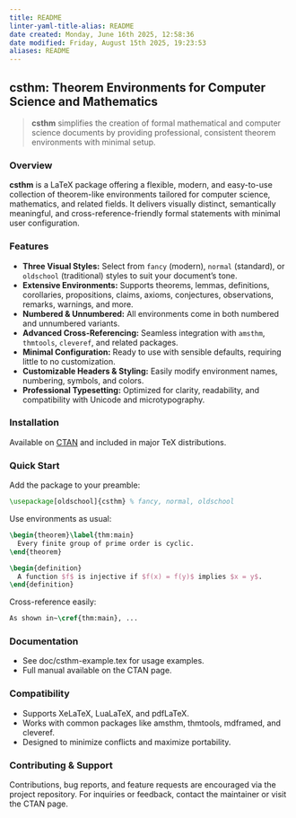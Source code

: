```yaml
---
title: README
linter-yaml-title-alias: README
date created: Monday, June 16th 2025, 12:58:36
date modified: Friday, August 15th 2025, 19:23:53
aliases: README
---
```


## csthm: Theorem Environments for Computer Science and Mathematics

> **csthm** simplifies the creation of formal mathematical and computer science documents by providing professional, consistent theorem environments with minimal setup.

### Overview

**csthm** is a LaTeX package offering a flexible, modern, and easy-to-use collection of theorem-like environments tailored for computer science, mathematics, and related fields. It delivers visually distinct, semantically meaningful, and cross-reference-friendly formal statements with minimal user configuration.

### Features

- **Three Visual Styles:** Select from `fancy` (modern), `normal` (standard), or `oldschool` (traditional) styles to suit your document’s tone.
- **Extensive Environments:** Supports theorems, lemmas, definitions, corollaries, propositions, claims, axioms, conjectures, observations, remarks, warnings, and more.
- **Numbered & Unnumbered:** All environments come in both numbered and unnumbered variants.
- **Advanced Cross-Referencing:** Seamless integration with `amsthm`, `thmtools`, `cleveref`, and related packages.
- **Minimal Configuration:** Ready to use with sensible defaults, requiring little to no customization.
- **Customizable Headers & Styling:** Easily modify environment names, numbering, symbols, and colors.
- **Professional Typesetting:** Optimized for clarity, readability, and compatibility with Unicode and microtypography.

### Installation

Available on [CTAN](https://ctan.org/pkg/csthm) and included in major TeX distributions.

### Quick Start

Add the package to your preamble:

```latex
\usepackage[oldschool]{csthm} % fancy, normal, oldschool
```

Use environments as usual:

```latex
\begin{theorem}\label{thm:main}
  Every finite group of prime order is cyclic.
\end{theorem}

\begin{definition}
  A function $f$ is injective if $f(x) = f(y)$ implies $x = y$.
\end{definition}
```

Cross-reference easily:

```latex
As shown in~\cref{thm:main}, ...
```

### Documentation

- See doc/csthm-example.tex for usage examples.
- Full manual available on the CTAN page.

### Compatibility

- Supports XeLaTeX, LuaLaTeX, and pdfLaTeX.
- Works with common packages like amsthm, thmtools, mdframed, and cleveref.
- Designed to minimize conflicts and maximize portability.

### Contributing & Support

Contributions, bug reports, and feature requests are encouraged via the project repository. For inquiries or feedback, contact the maintainer or visit the CTAN page.
